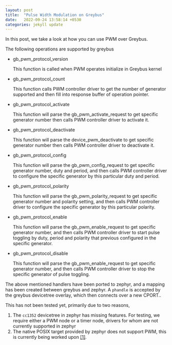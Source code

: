 ```yaml
---
layout: post
title:  "Pulse Width Modulation on Greybus"
date:   2022-09-24 13:58:14 +0530
categories: jekyll update
---
```

In this post, we take a look at how you can use PWM over Greybus. 

The following operations are supported by greybus

* gb_pwm_protocol_version
  
  This function is called when PWM operates initialize in Greybus kernel
  
* gb_pwm_protocol_count
  
  This function calls PWM controller driver to get the number of generator
  supported and then fill into response buffer of operation pointer.

* gb_pwm_protocol_activate
  
  This function will parse the gb_pwm_activate_request to get specific
  generator number then calls PWM controller driver to activate it.

* gb_pwm_protocol_deactivate
  
  This function will parse the device_pwm_deactivate to get specific
  generator number then calls PWM controller driver to deactivate it.

* gb_pwm_protocol_config
  
  This function will parse the gb_pwm_config_request to get specific generator
  number, duty and period, and then calls PWM controller driver to configure
  the specific generator by this particular duty and period.

* gb_pwm_protocol_polarity
  
  This function will parse the gb_pwm_polarity_request to get specific
  generator number and polarity setting, and then calls PWM controller driver
  to configure the specific generator by this particular polarity.

* gb_pwm_protocol_enable
  
  This function will parse the gb_pwm_enable_request to get specific generator
  number, and then calls PWM controller driver to start pulse toggling by duty, 
  period and polarity that previous configured in the specific generator.

* gb_pwm_protocol_disable
  
  This function will parse the gb_pwm_enable_request to get specific generator
  number, and then calls PWM controller driver to stop the specific generator
  of pulse toggling.

The above mentioned handlers have been ported to zephyr, and a mapping has been created between greybus and zephyr.
A `phandle` is accepted by the greybus devicetree overlay, which then connects over a new CPORT..

This has not been tested yet, primarily due to two reasons, 

1. The `cc1352` devicetree in zephyr has missing features. For testing, we require either a PWM node or a timer node, drivers for whom are not currently supported in zephyr
2. The native POSIX target provided by zephyr does not support PWM, this is currently being worked upon [[1]](https://git.beagleboard.org/gsoc/greybus/zephyr/-/tree/pwm_posix_wip).